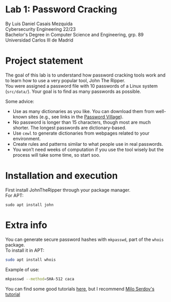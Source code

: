 # Lab 1: Password Cracking
By Luis Daniel Casais Mezquida  
Cybersecurity Engineering 22/23  
Bachelor's Degree in Computer Science and Engineering, grp. 89  
Universidad Carlos III de Madrid

# Project statement
The goal of this lab is to understand how password cracking tools work and to learn how to use a very popular tool, John The Ripper.  
You were assigned a password file with 10 passwords of a Linux system (`src/data/`). Your goal is to find as many passwords as possible.

Some advice:
- Use as many dictionaries as you like. You can download them from well-known sites
(e.g., see links in the [Password Village](https://passwordvillage.org/)).
- No password is longer than 15 characters, though most are much shorter. The longest passwords are dictionary-based.
- Use `cewl` to generate dictionaries from webpages related to your environment.
- Create rules and patterns similar to what people use in real passwords.
- You won’t need weeks of computation if you use the tool wisely but the process will take some time, so start soo.

# Installation and execution
First install JohnTheRipper through your package manager.  
For APT:
```
sudo apt install john
```


# Extra info
You can generate secure password hashes with `mkpasswd`, part of the `whois` package.  
To install it in APT:
```bash
sudo apt install whois
```
Example of use:
```bash
mkpasswd --method=SHA-512 caca
```

You can find some good tutorials [here](https://www.varonis.com/blog/john-the-ripper/), but I recommend [Milo Serdov's tutorial](https://miloserdov.org/?p=5031)
